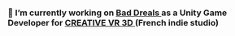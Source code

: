 ### 🔭 I’m currently working on <a href="https://store.playstation.com/fr-fr/concept/10003491"> Bad Dreals </a> as a Unity Game Developer for <a href ="http://crvr3d.com/">CREATIVE VR 3D </a> (French indie studio)

<!--
**Rolmak06/Rolmak06** is a ✨ _special_ ✨ repository because its `README.md` (this file) appears on your GitHub profile.

Here are some ideas to get you started:

- 🔭 I’m currently working on ...
- 🌱 I’m currently learning ...
- 👯 I’m looking to collaborate on ...
- 🤔 I’m looking for help with ...
- 💬 Ask me about ...
- 📫 How to reach me: ...
- 😄 Pronouns: ...
- ⚡ Fun fact: ...
-->
